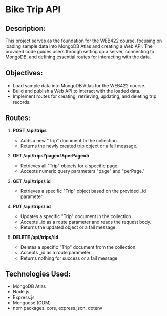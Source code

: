 # Bike Trip API

## Description:
This project serves as the foundation for the WEB422 course, focusing on loading sample data into MongoDB Atlas and creating a Web API. The provided code guides users through setting up a server, connecting to MongoDB, and defining essential routes for interacting with the data.

## Objectives:
- Load sample data into MongoDB Atlas for the WEB422 course.
- Build and publish a Web API to interact with the loaded data.
- Implement routes for creating, retrieving, updating, and deleting trip records.

## Routes:
1. **POST /api/trips**
   - Adds a new "Trip" document to the collection.
   - Returns the newly created trip object or a fail message.

2. **GET /api/trips?page=1&perPage=5**
   - Retrieves all "Trip" objects for a specific page.
   - Accepts numeric query parameters "page" and "perPage."

3. **GET /api/trips/:id**
   - Retrieves a specific "Trip" object based on the provided _id parameter.

4. **PUT /api/trips/:id**
   - Updates a specific "Trip" document in the collection.
   - Accepts _id as a route parameter and reads the request body.
   - Returns the updated object or a fail message.

5. **DELETE /api/trips/:id**
   - Deletes a specific "Trip" document from the collection.
   - Accepts _id as a route parameter.
   - Returns nothing for success or a fail message.

## Technologies Used:
- MongoDB Atlas
- Node.js
- Express.js
- Mongoose (ODM)
- npm packages: cors, express.json, dotenv
